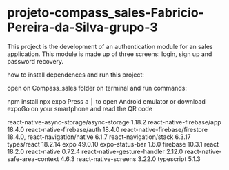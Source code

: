 # projeto-compass_sales-Fabricio-Pereira-da-Silva-grupo-3

This project is the development of an authentication module for an sales application. This module is made up of three screens: login, sign up and password recovery.

how to install dependences and run this project:

open on Compass_sales folder on terminal and run commands:

npm install
npx expo
Press a │ to open Android emulator or download expoGo on your smartphone and read the QR code

react-native-async-storage/async-storage 1.18.2
react-native-firebase/app 18.4.0
react-native-firebase/auth 18.4.0
react-native-firebase/firestore 18.4.0,
react-navigation/native 6.1.7
react-navigation/stack 6.3.17
types/react 18.2.14
expo 49.0.10
expo-status-bar 1.6.0
firebase 10.3.1
react 18.2.0
react-native 0.72.4
react-native-gesture-handler 2.12.0
react-native-safe-area-context 4.6.3
react-native-screens 3.22.0
typescript 5.1.3

